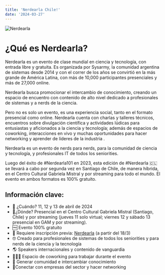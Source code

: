 ```yaml
---
title: 'Nerdearla Chile!'
date: '2024-03-27'
---
```


![Nerdearla](/images/NERDEARLA_logos-01.png)

# ¿Qué es Nerdearla?

Nerdearla es un evento de clase mundial en ciencia y tecnología, con entrada libre y gratuita. Es organizada por Sysarmy, la comunidad argentina de sistemas desde 2014 y con el correr de los años se convirtió en la más grande de América Latina, con más de 10,000 participantes presenciales y más de 27,000 online.

Nerdearla busca promocionar el intercambio de conocimiento, creando un espacio de encuentro con contenido de alto nivel dedicado a profesionales de sistemas y a nerds de la ciencia. 

Pero no es solo un evento, es una experiencia social, tanto en el formato presencial como online. Nerdearla cuenta con charlas y talleres técnicos, encuentros sobre divulgación científica y actividades lúdicas para entusiastas y aficionados a la ciencia y tecnología; además de espacios de coworking, interacciones en vivo y muchas oportunidades para hacer networking y aprender de líderes de la industria .

Nerdearla es un evento de nerds para nerds, para la comunidad de ciencia y tecnología, y profesionales IT de todos los seniorities.

Luego del éxito de #Nerdearla101 en 2023, esta edición de #Nerdearla 🇨🇱 se llevará a cabo por segunda vez en Santiago de Chile, de manera híbrida, en el Centro Cultural Gabriela Mistral y por streaming para todo el mundo. El evento en ambos formatos es 100% gratuito. 


## Información clave:
- 📆 ¿Cuándo? 11, 12 y 13 de abril de 2024
- 📍¿Dónde? Presencial en el Centro Cultural Gabriela Mistral (Santiago, Chile) y por streaming (jueves 11 solo virtual; viernes 12 y sábado 13 presencial en GAM y por streaming).
- 🆓 Evento 100% gratuito
- 📲 Requiere inscripción previa: [Nerdearla](https://nerdear.la/) (a partir del 18/3)
- 🤓 Creado para profesionales de sistemas de todos los seniorities y para nerds de la ciencia y la tecnología
- 🌎 Speakers internacionales y contenido de vanguardia
- 👩🏻‍💻 Espacio de coworking para trabajar durante el evento
- 🤝 Generar comunidad e intercambiar conocimiento
- 🔗Conectar con empresas del sector y hacer networking
